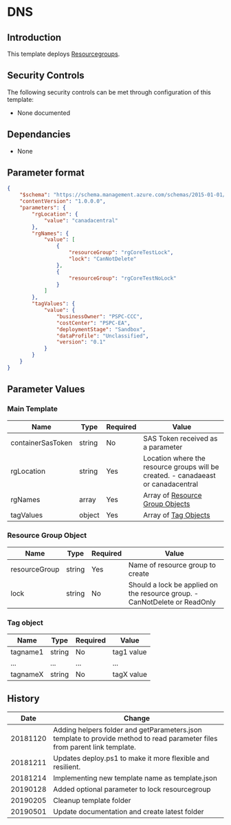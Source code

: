 # DNS

## Introduction

This template deploys [Resourcegroups](https://docs.microsoft.com/en-us/azure/templates/microsoft.resources/2018-05-01/resourcegroups).

## Security Controls

The following security controls can be met through configuration of this template:

* None documented

## Dependancies

* None

## Parameter format

```json
{
    "$schema": "https://schema.management.azure.com/schemas/2015-01-01/deploymentParameters.json#",
    "contentVersion": "1.0.0.0",
    "parameters": {
        "rgLocation": {
            "value": "canadacentral"
        },
        "rgNames": {
            "value": [
                {
                    "resourceGroup": "rgCoreTestLock",
                    "lock": "CanNotDelete"
                },
                {
                    "resourceGroup": "rgCoreTestNoLock"
                }
            ]
        },
        "tagValues": {
            "value": {
                "businessOwner": "PSPC-CCC",
                "costCenter": "PSPC-EA",
                "deploymentStage": "Sandbox",
                "dataProfile": "Unclassified",
                "version": "0.1"
            }
        }
    }
}
```

## Parameter Values

### Main Template

| Name              | Type   | Required | Value                                                                             |
| ----------------- | ------ | -------- | --------------------------------------------------------------------------------- |
| containerSasToken | string | No       | SAS Token received as a parameter                                                 |
| rgLocation        | string | Yes      | Location where the resource groups will be created. - canadaeast or canadacentral |
| rgNames           | array  | Yes      | Array of [Resource Group Objects](#resource-group-object)                         |
| tagValues         | object | Yes      | Array of [Tag Objects](#tag-object)                                               |

### Resource Group Object

| Name          | Type   | Required | Value                                                                      |
| ------------- | ------ | -------- | -------------------------------------------------------------------------- |
| resourceGroup | string | Yes      | Name of resource group to create                                           |
| lock          | string | No       | Should a lock be applied on the resource group. - CanNotDelete or ReadOnly |

### Tag object

| Name     | Type   | Required | Value      |
| -------- | ------ | -------- | ---------- |
| tagname1 | string | No       | tag1 value |
| ...      | ...    | ...      | ...        |
| tagnameX | string | No       | tagX value |

## History

| Date     | Change                                                                                                                     |
| -------- | -------------------------------------------------------------------------------------------------------------------------- |
| 20181120 | Adding helpers folder and getParameters.json template to provide method to read parameter files from parent link template. |
| 20181211 | Updates deploy.ps1 to make it more flexible and resilient.                                                                 |
| 20181214 | Implementing new template name as template.json                                                                            |
| 20190128 | Added optional parameter to lock resourcegroup                                                                             |
| 20190205 | Cleanup template folder                                                                                                    |
| 20190501 | Update documentation and create latest folder                                                                              |